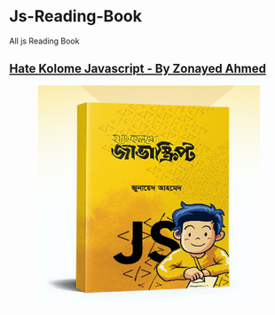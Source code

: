 # Js-Reading-Book
All js Reading Book

## [Hate Kolome Javascript - By Zonayed Ahmed ](https://www.rokomari.com/book/202772/hate-kolome-javascript)
<div align="center">
    <a href="https://www.rokomari.com/book/202772/hate-kolome-javascript">
        <img src="./hate-kolome-javascript.jpg"  width="400" height="400" alt="hate-kolome-javascript.jpg">
    </a>
</div>